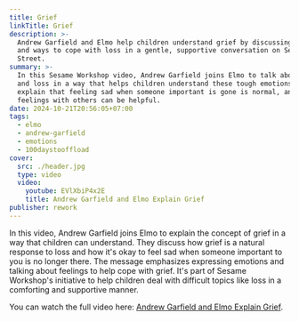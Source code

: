 ```yaml
---
title: Grief
linkTitle: Grief
description: >-
  Andrew Garfield and Elmo help children understand grief by discussing emotions
  and ways to cope with loss in a gentle, supportive conversation on Sesame
  Street.
summary: >-
  In this Sesame Workshop video, Andrew Garfield joins Elmo to talk about grief
  and loss in a way that helps children understand these tough emotions. They
  explain that feeling sad when someone important is gone is normal, and sharing
  feelings with others can be helpful.
date: 2024-10-21T20:56:05+07:00
tags:
  - elmo
  - andrew-garfield
  - emotions
  - 100daystooffload
cover:
  src: ./header.jpg
  type: video
  video:
    youtube: EVlXbiP4x2E
    title: Andrew Garfield and Elmo Explain Grief
publisher: rework
---
```


In this video, Andrew Garfield joins Elmo to explain the concept of grief in a way that children can understand. They discuss how grief is a natural response to loss and how it's okay to feel sad when someone important to you is no longer there. The message emphasizes expressing emotions and talking about feelings to help cope with grief. It's part of Sesame Workshop's initiative to help children deal with difficult topics like loss in a comforting and supportive manner.

You can watch the full video here: [Andrew Garfield and Elmo Explain Grief](https://www.youtube.com/watch?v=EVlXbiP4x2E).
